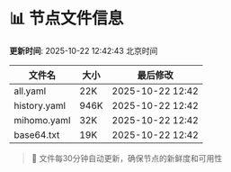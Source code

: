 # 📊 节点文件信息

**更新时间**: 2025-10-22 12:42:43 北京时间

| 文件名 | 大小 | 最后修改 |
|--------|------|----------|
| all.yaml | 22K | 2025-10-22 12:42 |
| history.yaml | 946K | 2025-10-22 12:42 |
| mihomo.yaml | 32K | 2025-10-22 12:42 |
| base64.txt | 19K | 2025-10-22 12:42 |

> 🔄 文件每30分钟自动更新，确保节点的新鲜度和可用性
